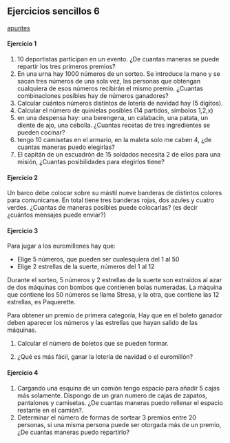 ## Ejercicios sencillos 6

[apuntes](https://drive.google.com/open?id=13bNDS6c3sN3wVr0YrYo2i_Sy7xHwCHhu)


#### Ejercicio 1

1. 10 deportistas participan en un evento. ¿De cuantas maneras se puede repartir los tres primeros premios?
2. En una urna hay 1000 números de un sorteo. Se introduce la mano y se sacan tres números de una sola vez, las personas que obtengan cualquiera de esos números recibirán el mismo premio. ¿Cuantas combinaciones posibles hay de números ganadores?
3. Calcular cuántos números distintos de lotería de navidad hay (5 dígitos).
4. Calcular el número de quinielas posibles (14 partidos, símbolos 1,2,x)
5. en una despensa hay: una berengena, un calabacín, una patata, un diente de ajo, una cebolla. ¿Cuantas recetas de tres ingredientes se pueden cocinar?
6. tengo 10 camisetas en el armario, en la maleta solo me caben 4, ¿de cuantas maneras puedo elegirlas?
7. El capitán de un escuadrón de 15 soldados necesita 2 de ellos para una misión, ¿Cuantas posibilidades para elegirlos tiene?

#### Ejercicio 2
Un barco debe colocar sobre su mástil nueve banderas de distintos colores para comunicarse. En total tiene tres banderas rojas, dos azules y cuatro verdes. ¿Cuantas de maneras posibles puede colocarlas? (es decir ¿cuántos mensajes puede enviar?)


#### Ejercicio 3
Para jugar a los euromillones hay que:
- Elige 5 números, que pueden ser cualesquiera del 1 al 50
- Elige 2 estrellas de la suerte, números del 1 al 12
  
Durante el sorteo, 5 números y 2 estrellas de la suerte son extraídos al azar de dos máquinas con bombos que contienen bolas numeradas. La máquina que contiene los 50 números se llama Stresa, y la otra, que contiene las 12 estrellas, es Paquerette.

Para obtener un premio de primera categoría, Hay que en el boleto ganador deben aparecer los números y las estrellas que hayan salido de las máquinas.

1. Calcular el número de boletos que se pueden formar.

2. ¿Qué es más fácil, ganar la lotería de navidad o el euromillón?

#### Ejercicio 4
1. Cargando una esquina de un camión tengo espacio para añadir 5 cajas más solamente. Dispongo de un gran numero de cajas de zapatos, pantalones y camisetas. ¿De cuantas maneras puedo rellenar el espacio restante en el camión?. 
2. Determinar el número de formas de sortear 3 premios entre 20 personas, si una misma persona puede ser otorgada más de un premio, ¿De cuantas maneras puedo repartirlo?



<!--
id: ejercicios_estadistica_20191117
tags: estadistica, teaching, ejercicios
title: Ejercicios sencillos 2019-11-17
date: 17/11/2019
-->

<!--

<details>
<summary>
Soluciones
</summary>

1. a
   
2. b

</details>


1. variaciones sin rep v_10,3
2. combinaciones sin rep. c1000,3
3. vr_14,3
4. vr_10,5
5. combinaciones sin rep. c5,3
6. combinaciones sin rep c10,4
7. combinaciones sin rep c15,2

ejercicio2
1. p^9_3,2,4

ejercicio3
c50,5 * c12,2

ejercicio4
1. combianciones con rep cr_5,3
2. cr_20,3

nchoosek(50,5)*nchoosek(12,2)
ans =  139838160

-->
